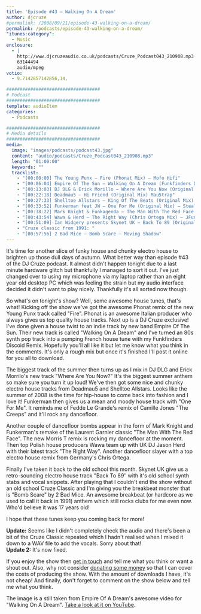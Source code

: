 ```yaml
---
title: 'Episode #43 – Walking On A Dream'
author: djcruze
#permalink: /2008/09/21/episode-43-walking-on-a-dream/
permalink: /podcasts/episode-43-walking-on-a-dream/
"itunes:category":
  - Music
enclosure:
  - |
    http://www.djcruzeaudio.co.uk/podcasts/Cruze_Podcast043_210908.mp3
    63144494
    audio/mpeg
votio:
  - 9.7142857142856,14,

###################################
# Podcast
###################################
template: audioItem
categories:
  - Podcasts

###################################
# Media details
###################################
media:
  image: "images/podcasts/podcast43.jpg"
  content: "audio/podcasts/Cruze_Podcast043_210908.mp3"
  length: "01:00:00"
  keywords: ""
  tracklist:
    - "[00:00:00] The Young Punx – Fire (Phonat Mix) – Mofo Hifi"
    - "[00:06:04] Empire Of The Sun – Walking On A Dream (Funkfinders Discoid Remix) – CDR"
    - "[00:13:03] DJ DLG & Erick Morillo – Where Are You Now (Original Mix) – Subliminal"
    - "[00:22:18] Deadmau5 – Hi Friend (Original Mix) Mau5trap"
    - "[00:27:33] Shelltoe Allstars – King Of The Beats (Original Mix) – Hoxton Whores"
    - "[00:33:52] Funkerman feat JW – One For Me (Original Mix) – Stealth"
    - "[00:38:22] Mark Knight & Funkagenda – The Man With The Red Face (Morris T Remix) – Oxyd"
    - "[00:43:54] Wawa & Herd – The Right Way (Chris Ortega Mix) – JFunk Recordings"
    - "[00:51:09] Ian Widgery presents Skynet UK – Back To 89 (Original Mix) 852 Recordings"
    - "Cruze classic from 1991: "
    - "[00:57:56] 2 Bad Mice – Bomb Scare – Moving Shadow"
---
```


It's time for another slice of funky house and chunky electro house to brighten up those dull days of autumn. What better way than episode #43 of the DJ Cruze podcast. It almost didn't happen tonight due to a last minute hardware glitch but thankfully I managed to sort it out. I've just changed over to using my microphone via my laptop rather than an eight year old desktop PC which was feeling the strain but my audio interface decided it didn't want to play nicely. Thankfully it's all sorted now though.

So what's on tonight's show? Well, some awesome house tunes, that's what! Kicking off the show we've got the awesome Phonat remix of the new Young Punx track called "Fire". Phonat is an awesome Italian producer who always gives us top quality house tracks. Next up is a DJ Cruze exclusive! I've done given a house twist to an indie track by new band Empire Of The Sun. Their new track is called "Walking On A Dream" and I've turned an 80s synth pop track into a pumping French house tune with my Funkfinders Discoid Remix. Hopefully you'll all like it but let me know what you think in the comments. It's only a rough mix but once it's finished I'll post it online for you all to download.

The biggest track of the summer then turns up as I mix in DJ DLG and Erick Morrilo's new track "Where Are You Now?" It's the biggest summer anthem so make sure you turn it up loud! We've then got some nice and chunky electro house tracks from Deadmau5 and Shelltoe Allstars. Looks like the summer of 2008 is the time for hip-house to come back into fashion and I love it! Funkerman then gives us a mean and moody house track with "One For Me". It reminds me of Fedde Le Grande's remix of Camille Jones "The Creeps" and it'll rock any dancefloor.

Another couple of dancefloor bombs appear in the form of Mark Knight and Funkerman's remake of the Laurent Garnier classic "The Man With The Red Face". The new Morris T remix is rocking my dancefloor at the moment. Then top Polish house producers Wawa team up with UK DJ Jason Herd with their latest track "The Right Way". Another dancefloor slayer with a top electro house remix from Germany's Chris Ortega.

Finally I've taken it back to the old school this month. Skynet UK give us a retro-sounding electro house track "Back To 89&#8243; with it's old school synth stabs and vocal snippets. After playing that I couldn't end the show without an old school Cruze Classic and I'm giving you the breakbeat monster that is "Bomb Scare" by 2 Bad Mice. An awesome breakbeat (or hardcore as we used to call it back in 1991) anthem which still rocks clubs for me even now. Who'd believe it was 17 years old!

I hope that these tunes keep you coming back for more!

**Update:** Seems like I didn't completely check the audio and there's been a bit of the Cruze Classic repeated which I hadn't realised when I mixed it down to a WAV file to add the vocals. Sorry about that!  
**Update 2:** It's now fixed.

If you enjoy the show then [get in touch][2] and tell me what you think or want a shout out. Also, why not consider [donating some money][3] so that I can cover the costs of producing the show. With the amount of downloads I have, it's not cheap! And finally, don't forget to comment on the show below and tell me what you think.

The image is a still taken from Empire Of A Dream's awesome video for "Walking On A Dream". [Take a look at it on YouTube][6].

 [1]: http://www.djcruze.co.uk/cms/wp-content/uploads/2008/09/podcast43.jpg
 [2]: /cms/contact/
 [3]: http://www.dreamhost.com/donate.cgi?id=8244
 [4]: http://www.djcruze.co.uk/cms/wp-content/DownloadButton.gif
 [5]: http://www.djcruzeaudio.co.uk/podcasts/Cruze_Podcast043_210908.mp3
 [6]: http://www.youtube.com/watch?v=zmM2RwlxGt0